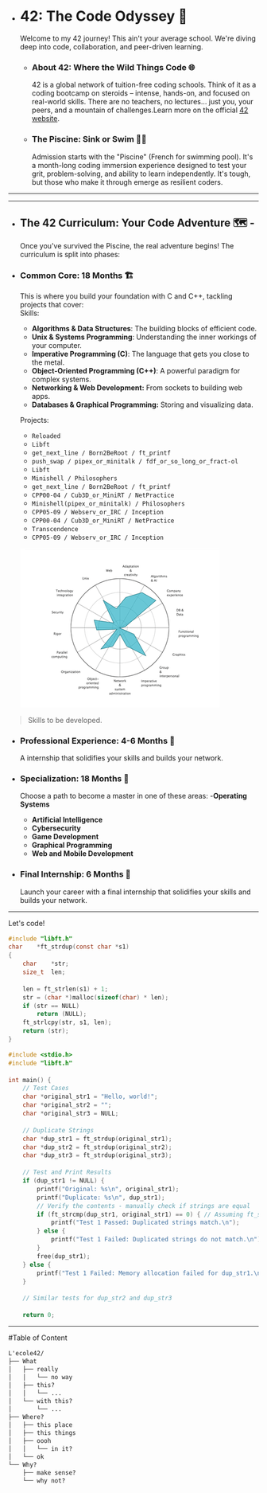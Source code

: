 


- # 42: The Code Odyssey 🚀
    Welcome to my 42 journey! This ain't your average school. We're diving deep into code, collaboration, and peer-driven learning.
  - ### About 42: Where the Wild Things Code 🌐
    42 is a global network of tuition-free coding schools.  Think of it as a coding bootcamp on steroids – intense, hands-on, and focused on real-world skills. There are no teachers, no lectures... just you, your peers, and a mountain of challenges.Learn more on the official [42 website](https://42.fr/en).
  - ### The Piscine: Sink or Swim 🏊‍♀️
     Admission starts with the "Piscine" (French for swimming pool). It's a month-long coding immersion experience designed to test your grit, problem-solving, and ability to learn independently.  It's tough, but those who make it through emerge as resilient coders.

---


---
- ## The 42 Curriculum: Your Code Adventure 🗺️ - 
  Once you've survived the Piscine, the real adventure begins! The curriculum is split into phases:

- ### Common Core: 18 Months 🏗️
  This is where you build your foundation with C and C++, tackling projects that cover:  
  Skills:
  - **Algorithms & Data Structures**: The building blocks of efficient code.
  - **Unix & Systems Programming**: Understanding the inner workings of your computer.
  - **Imperative Programming (C)**: The language that gets you close to the metal.
  - **Object-Oriented Programming (C++)**: A powerful paradigm for complex systems.
  - **Networking & Web Development:**  From sockets to building web apps.
  - **Databases & Graphical Programming:** Storing and visualizing data.  

  Projects:  
  - `Reloaded`
  - `Libft`  
  - `get_next_line / Born2BeRoot / ft_printf`
  - `push_swap / pipex_or_minitalk / fdf_or_so_long_or_fract-ol`
  - `Libft`
  - `Minishell / Philosophers`
  - `get_next_line / Born2BeRoot / ft_printf`
  - `CPP00-04 / Cub3D_or_MiniRT / NetPractice`
  - `Minishell(pipex_or_minitalk) / Philosophers`
  - `CPP05-09 / Webserv_or_IRC / Inception`
  - `CPP00-04 / Cub3D_or_MiniRT / NetPractice`
  - `Transcendence`
  - `CPP05-09 / Webserv_or_IRC / Inception`  

  ![GIF](skills.gif)
>Skills to be developed.

  
- ### Professional Experience: 4-6 Months 💼
  A internship that solidifies your skills and builds your network.

- ### Specialization: 18 Months 🎯
  Choose a path to become a master in one of these areas:
  -**Operating Systems**
  - **Artificial Intelligence**
  - **Cybersecurity**
  - **Game Development**
  - **Graphical Programming**
  - **Web and Mobile Development**


- ### Final Internship: 6 Months 🚀
  Launch your career with a final internship that solidifies your skills and builds your network.

---


Let's code!

```C
#include "libft.h"
char	*ft_strdup(const char *s1)
{
	char	*str;
	size_t	len;

	len = ft_strlen(s1) + 1;
	str = (char *)malloc(sizeof(char) * len);
	if (str == NULL)
		return (NULL);
	ft_strlcpy(str, s1, len);
	return (str);
}
```

```C
#include <stdio.h>
#include "libft.h"   

int main() {
    // Test Cases
    char *original_str1 = "Hello, world!";
    char *original_str2 = ""; 
    char *original_str3 = NULL; 

    // Duplicate Strings
    char *dup_str1 = ft_strdup(original_str1);
    char *dup_str2 = ft_strdup(original_str2);
    char *dup_str3 = ft_strdup(original_str3);

    // Test and Print Results
    if (dup_str1 != NULL) {
        printf("Original: %s\n", original_str1);
        printf("Duplicate: %s\n", dup_str1);
        // Verify the contents - manually check if strings are equal
        if (ft_strcmp(dup_str1, original_str1) == 0) { // Assuming ft_strcmp is part of libft
            printf("Test 1 Passed: Duplicated strings match.\n");
        } else {
            printf("Test 1 Failed: Duplicated strings do not match.\n");
        }
        free(dup_str1); 
    } else {
        printf("Test 1 Failed: Memory allocation failed for dup_str1.\n");
    }

    // Similar tests for dup_str2 and dup_str3

    return 0;
```


---
#Table of Content
```
L'ecole42/
├── What
│   ├── really
│   │   └── no way
│   ├── this?
│   │   └── ...
│   └── with this?
│       └── ...
├── Where?
│   ├── this place
│   ├── this things
│   ├── oooh
│   │   └── in it?
│   └── ok
└── Why?
    ├── make sense?
    └── why not?
```

